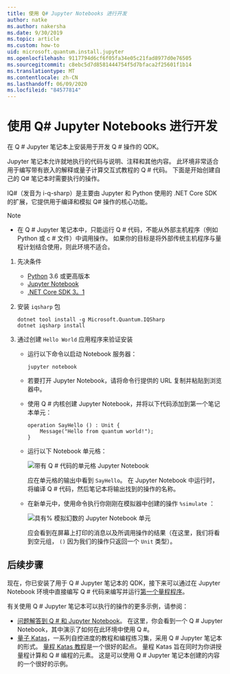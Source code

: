 ```yaml
---
title: 使用 Q# Jupyter Notebooks 进行开发
author: natke
ms.author: nakersha
ms.date: 9/30/2019
ms.topic: article
ms.custom: how-to
uid: microsoft.quantum.install.jupyter
ms.openlocfilehash: 9117794d6cf6f05fa34e05c21fad8977d0e76505
ms.sourcegitcommit: c8ebc5d7d8581444754f5d7bfaca2f25601f1b14
ms.translationtype: MT
ms.contentlocale: zh-CN
ms.lasthandoff: 06/09/2020
ms.locfileid: "84577814"
---
```

# <a name="develop-with-q-jupyter-notebooks"></a>使用 Q# Jupyter Notebooks 进行开发

在 Q # Jupyter 笔记本上安装用于开发 Q # 操作的 QDK。

Jupyter 笔记本允许就地执行的代码与说明、注释和其他内容。 此环境非常适合用于编写带有嵌入的解释或量子计算交互式教程的 Q # 代码。 下面是开始创建自己的 Q# 笔记本时需要执行的操作。

IQ#（发音为 i-q-sharp）是主要由 Jupyter 和 Python 使用的 .NET Core SDK 的扩展，它提供用于编译和模拟 Q# 操作的核心功能。

> [!NOTE]
> * 在 Q # Jupyter 笔记本中，只能运行 Q # 代码，不能从外部主机程序（例如 Python 或 c # 文件）中调用操作。 如果你的目标是将外部传统主机程序与量程计划结合使用，则此环境不适合。

1. 先决条件

    - [Python](https://www.python.org/downloads/) 3.6 或更高版本
    - [Jupyter Notebook](https://jupyter.readthedocs.io/en/latest/install.html)
    - [.NET Core SDK 3。1](https://dotnet.microsoft.com/download/dotnet-core/3.1)

1. 安装 `iqsharp` 包

    ```dotnetcli
    dotnet tool install -g Microsoft.Quantum.IQSharp
    dotnet iqsharp install
    ```

1. 通过创建 `Hello World` 应用程序来验证安装

    - 运行以下命令以启动 Notebook 服务器：

        ```
        jupyter notebook
        ```

    - 若要打开 Jupyter Notebook，请将命令行提供的 URL 复制并粘贴到浏览器中。

    - 使用 Q # 内核创建 Jupyter Notebook，并将以下代码添加到第一个笔记本单元：

        ```qsharp
        operation SayHello () : Unit {
            Message("Hello from quantum world!");
        }
        ```

    - 运行以下 Notebook 单元格：

        ![带有 Q # 代码的单元格 Jupyter Notebook](~/media/install-guide-jupyter.png)

        应在单元格的输出中看到 `SayHello`。 在 Jupyter Notebook 中运行时，将编译 Q # 代码，然后笔记本将输出找到的操作的名称。


    - 在新单元中，使用命令执行你刚刚在模拟器中创建的操作 `%simulate` ：

        ![具有% 模拟幻数的 Jupyter Notebook 单元](~/media/install-guide-jupyter-simulate.png)

        应会看到在屏幕上打印的消息以及所调用操作的结果（在这里，我们将看到空元组， `()` 因为我们的操作只返回一个 `Unit` 类型）。

## <a name="next-steps"></a>后续步骤

现在，你已安装了用于 Q # Jupyter 笔记本的 QDK，接下来可以通过在 Jupyter Notebook 环境中直接编写 Q # 代码来编写并运行[第一个量程程序](xref:microsoft.quantum.quickstarts.qrng)。

有关使用 Q # Jupyter 笔记本可以执行的操作的更多示例，请参阅：
- [问题解答到 Q # 和 Jupyter Notebook](https://docs.microsoft.com/samples/microsoft/quantum/intro-to-qsharp-jupyter/)。 在这里，你会看到一个 Q # Jupyter Notebook，其中演示了如何在此环境中使用 Q #。
- [量子 Katas](xref:microsoft.quantum.overview.katas)，一系列自控进度的教程和编程练习集，采用 Q # Jupyter 笔记本的形式。 [量程 Katas 教程](https://github.com/microsoft/QuantumKatas#tutorial-topics)是一个很好的起点。 量程 Katas 旨在同时为你讲授量程计算和 Q # 编程的元素。 这是可以使用 Q # Jupyter 笔记本创建的内容的一个很好的示例。
